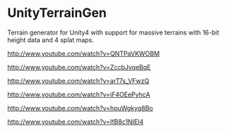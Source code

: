 UnityTerrainGen
===============

Terrain generator for Unity4 with support for massive terrains with 16-bit height data and 4 splat maps.


http://www.youtube.com/watch?v=QNTPaVKWOBM

http://www.youtube.com/watch?v=ZccbJvqeBqE

http://www.youtube.com/watch?v=arT7s_VFwzQ

http://www.youtube.com/watch?v=jF4OEePyhcA

http://www.youtube.com/watch?v=hpuWgkyq8Bo

http://www.youtube.com/watch?v=IfB8c1NIEI4
